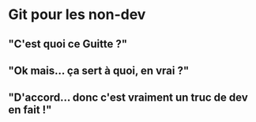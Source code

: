 # Git pour les non-dev

## "C'est quoi ce Guitte ?"


## "Ok mais... ça sert à quoi, en vrai ?"



## "D'accord... donc c'est vraiment un truc de dev en fait !"



